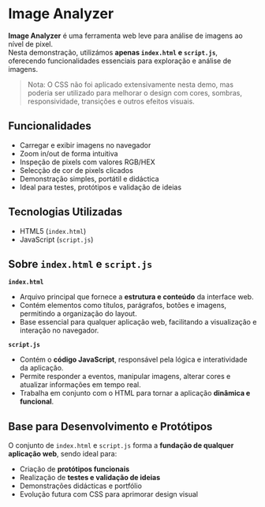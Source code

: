 # Image Analyzer

**Image Analyzer** é uma ferramenta web leve para análise de imagens ao nível de pixel.  
Nesta demonstração, utilizámos **apenas `index.html` e `script.js`**, oferecendo funcionalidades essenciais para exploração e análise de imagens.

> Nota: O CSS não foi aplicado extensivamente nesta demo, mas poderia ser utilizado para melhorar o design com cores, sombras, responsividade, transições e outros efeitos visuais.

## Funcionalidades

- Carregar e exibir imagens no navegador  
- Zoom in/out de forma intuitiva  
- Inspeção de pixels com valores RGB/HEX  
- Selecção de cor de pixels clicados  
- Demonstração simples, portátil e didáctica  
- Ideal para testes, protótipos e validação de ideias

## Tecnologias Utilizadas

- HTML5 (`index.html`)  
- JavaScript (`script.js`)

## Sobre `index.html` e `script.js`

**`index.html`**  
- Arquivo principal que fornece a **estrutura e conteúdo** da interface web.  
- Contém elementos como títulos, parágrafos, botões e imagens, permitindo a organização do layout.  
- Base essencial para qualquer aplicação web, facilitando a visualização e interação no navegador.

**`script.js`**  
- Contém o **código JavaScript**, responsável pela lógica e interatividade da aplicação.  
- Permite responder a eventos, manipular imagens, alterar cores e atualizar informações em tempo real.  
- Trabalha em conjunto com o HTML para tornar a aplicação **dinâmica e funcional**.

## Base para Desenvolvimento e Protótipos

O conjunto de `index.html` e `script.js` forma a **fundação de qualquer aplicação web**, sendo ideal para:  
- Criação de **protótipos funcionais**  
- Realização de **testes e validação de ideias**  
- Demonstrações didácticas e portfólio  
- Evolução futura com CSS para aprimorar design visual
